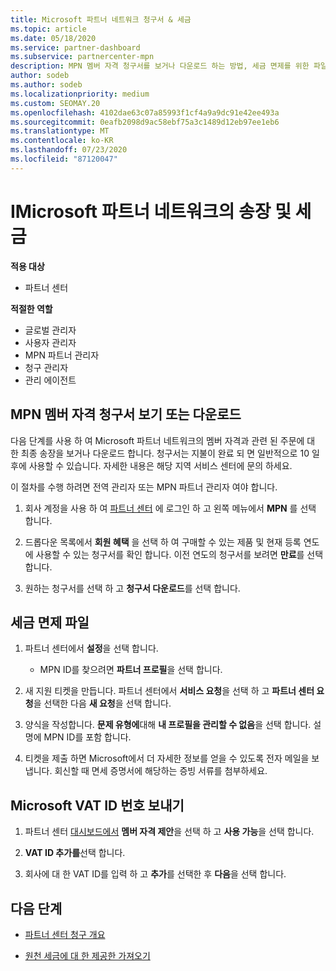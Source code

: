 ```yaml
---
title: Microsoft 파트너 네트워크 청구서 & 세금
ms.topic: article
ms.date: 05/18/2020
ms.service: partner-dashboard
ms.subservice: partnercenter-mpn
description: MPN 멤버 자격 청구서를 보거나 다운로드 하는 방법, 세금 면제를 위한 파일 방법 및 Microsoft VAT ID 번호를 보내는 방법에 대해 알아봅니다.
author: sodeb
ms.author: sodeb
ms.localizationpriority: medium
ms.custom: SEOMAY.20
ms.openlocfilehash: 4102dae63c07a85993f1cf4a9a9dc91e42ee493a
ms.sourcegitcommit: 0eafb2098d9ac58ebf75a3c1489d12eb97ee1eb6
ms.translationtype: MT
ms.contentlocale: ko-KR
ms.lasthandoff: 07/23/2020
ms.locfileid: "87120047"
---
```

# <a name="invoices-and-taxes-in-the-microsoft-partner-network"></a>IMicrosoft 파트너 네트워크의 송장 및 세금

**적용 대상**

- 파트너 센터

**적절한 역할**

- 글로벌 관리자
- 사용자 관리자
- MPN 파트너 관리자
- 청구 관리자
- 관리 에이전트

## <a name="view-or-download-your-mpn-membership-invoice"></a>MPN 멤버 자격 청구서 보기 또는 다운로드

다음 단계를 사용 하 여 Microsoft 파트너 네트워크의 멤버 자격과 관련 된 주문에 대 한 최종 송장을 보거나 다운로드 합니다. 청구서는 지불이 완료 되 면 일반적으로 10 일 후에 사용할 수 있습니다. 자세한 내용은 해당 지역 서비스 센터에 문의 하세요.  

이 절차를 수행 하려면 전역 관리자 또는 MPN 파트너 관리자 여야 합니다. 

1.  회사 계정을 사용 하 여 [파트너 센터](https://partner.microsoft.com/dashboard/home) 에 로그인 하 고 왼쪽 메뉴에서 **MPN** 를 선택 합니다.

4.  드롭다운 목록에서 **회원 혜택** 을 선택 하 여 구매할 수 있는 제품 및 현재 등록 연도에 사용할 수 있는 청구서를 확인 합니다. 이전 연도의 청구서를 보려면 **만료**를 선택합니다.

6.  원하는 청구서를 선택 하 고 **청구서 다운로드**를 선택 합니다. 

## <a name="file-a-tax-exemption"></a>세금 면제 파일

1.  파트너 센터에서 **설정**을 선택 합니다.
    - MPN ID를 찾으려면 **파트너 프로필**을 선택 합니다.

2.  새 지원 티켓을 만듭니다. 파트너 센터에서 **서비스 요청**을 선택 하 고 **파트너 센터 요청**을 선택한 다음 **새 요청**을 선택 합니다.

3.  양식을 작성합니다. **문제 유형에**대해 **내 프로필을 관리할 수 없음**을 선택 합니다. 설명에 MPN ID를 포함 합니다.

4.  티켓을 제출 하면 Microsoft에서 더 자세한 정보를 얻을 수 있도록 전자 메일을 보냅니다. 회신할 때 면세 증명서에 해당하는 증빙 서류를 첨부하세요.

## <a name="send-microsoft-your-vat-id-number"></a>Microsoft VAT ID 번호 보내기

1.  파트너 센터 [대시보드에서](https://partner.microsoft.com/dashboard/home) **멤버 자격 제안**을 선택 하 고 **사용 가능**을 선택 합니다. 

2.  **VAT ID 추가를**선택 합니다. 

3.  회사에 대 한 VAT ID를 입력 하 고 **추가**를 선택한 후 **다음**을 선택 합니다. 

## <a name="next-steps"></a>다음 단계

- [파트너 센터 청구 개요](billing-basics.md)

- [원천 세금에 대 한 제공한 가져오기](withholding-tax-credit-form.md)